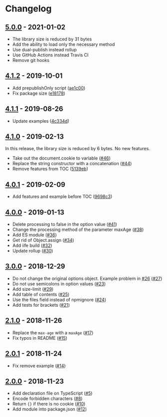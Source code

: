 # Changelog

## [5.0.0](https://github.com/alik0211/hardtack/compare/v4.1.2...v5.0.0) - 2021-01-02

- The library size is reduced by 31 bytes
- Add the ability to load only the necessary method
- Use dual-publish instead rollup
- Use GitHub Actions instead Travis CI
- Remove git hooks

## [4.1.2](https://github.com/alik0211/hardtack/compare/v4.1.1...v4.1.2) - 2019-10-01

- Add prepublishOnly script ([ae1c00](https://github.com/alik0211/hardtack/commit/ae1c00f6f25fb5aaf8ba6ffce6334485805ecb55))
- Fix package size ([e18178](https://github.com/alik0211/hardtack/commit/e181780628fc78f78f1dc29017230eae7640151f))

## [4.1.1](https://github.com/alik0211/hardtack/compare/v4.1.0...v4.1.1) - 2019-08-26

- Update examples ([4c334d](https://github.com/alik0211/hardtack/commit/4c334d087901b8ac2dbeabbe48ad4f45edaf2e99))

## [4.1.0](https://github.com/alik0211/hardtack/compare/v4.0.1...v4.1.0) - 2019-02-13

In this release, the library size is reduced by 6 bytes. No new features.

- Take out the document.cookie to variable ([#46](https://github.com/alik0211/hardtack/pull/46))
- Replace the string constructor with a concatenation ([#44](https://github.com/alik0211/hardtack/pull/44))
- Remove features from TOC ([5139eb](https://github.com/alik0211/hardtack/commit/5139ebb9d14c4c299b023d7d034ea032ce6a44b8))

## [4.0.1](https://github.com/alik0211/hardtack/compare/v4.0.0...v4.0.1) - 2019-02-09

- Add features and example before TOC ([9698c3](https://github.com/alik0211/hardtack/commit/9698c3c0d743b0145ec50761336dddfe8937f9f6))

## [4.0.0](https://github.com/alik0211/hardtack/compare/v3.0.0...v4.0.0) - 2019-01-13

- Delete processing to false in the option value ([#41](https://github.com/alik0211/hardtack/pull/41))
- Change the processing method of the parameter maxAge ([#38](https://github.com/alik0211/hardtack/pull/38))
- Add ES module ([#36](https://github.com/alik0211/hardtack/pull/36))
- Get rid of Object.assign ([#34](https://github.com/alik0211/hardtack/pull/34))
- Add iife build ([#32](https://github.com/alik0211/hardtack/pull/32))
- Update rollup ([#30](https://github.com/alik0211/hardtack/pull/30))

## [3.0.0](https://github.com/alik0211/hardtack/compare/v2.1.0...v3.0.0) - 2018-12-29

- Do not change the original options object. Example problem in [#26](https://github.com/alik0211/hardtack/issues/26) ([#27](https://github.com/alik0211/hardtack/pull/27))
- Do not use semicolons in option values ([#23](https://github.com/alik0211/hardtack/pull/23))
- Add size-limit ([#29](https://github.com/alik0211/hardtack/pull/29))
- Add table of contents ([#25](https://github.com/alik0211/hardtack/pull/25))
- Use the files field instead of npmignore ([#24](https://github.com/alik0211/hardtack/pull/24))
- Add tests for brackets ([#21](https://github.com/alik0211/hardtack/pull/21))

## [2.1.0](https://github.com/alik0211/hardtack/compare/v2.0.1...v2.1.0) - 2018-11-26

- Replace the `max-age` with a `maxAge` ([#17](https://github.com/alik0211/hardtack/pull/17))
- Fix typos in README ([#15](https://github.com/alik0211/hardtack/pull/15))

## [2.0.1](https://github.com/alik0211/hardtack/compare/v2.0.0...v2.0.1) - 2018-11-24

- Fix remove example ([#14](https://github.com/alik0211/hardtack/pull/14))

## [2.0.0](https://github.com/alik0211/hardtack/compare/v1.0.0...v2.0.0) - 2018-11-23

- Add declaration file on TypeScript ([#5](https://github.com/alik0211/hardtack/pull/5))
- Encode forbidden characters ([#8](https://github.com/alik0211/hardtack/pull/8))
- Return `{}` if there is no cookie ([#10](https://github.com/alik0211/hardtack/pull/10))
- Add module into package.json ([#12](https://github.com/alik0211/hardtack/pull/12))
